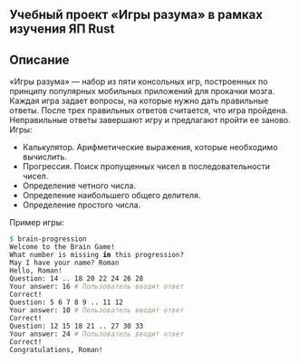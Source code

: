 ## Учебный проект «Игры разума» в рамках изучения ЯП Rust

<h2>Описание</h2>
<p>«Игры разума» — набор из пяти консольных игр, построенных по принципу популярных мобильных приложений для прокачки мозга. Каждая игра задает вопросы, на которые нужно дать правильные ответы. После трех правильных ответов считается, что игра пройдена. Неправильные ответы завершают игру и предлагают пройти ее заново. Игры:</p>

<ul>
<li>Калькулятор. Арифметические выражения, которые необходимо вычислить.</li>
<li>Прогрессия. Поиск пропущенных чисел в последовательности чисел.</li>
<li>Определение четного числа.</li>
<li>Определение наибольшего общего делителя.</li>
<li>Определение простого числа.</li>
</ul>

<p>Пример игры:</p>
<pre class="hljs"><code class="sh"><span style="color: #008080">$ </span>brain-progression
Welcome to the Brain Game!
What number is missing <span style="color: #000000;font-weight: bold">in </span>this progression?
May I have your name? Roman
Hello, Roman!
Question: 14 .. 18 20 22 24 26 28
Your answer: 16 <span style="color: #999988;font-style: italic"># Пользователь вводит ответ</span>
Correct!
Question: 5 6 7 8 9 .. 11 12
Your answer: 10 <span style="color: #999988;font-style: italic"># Пользователь вводит ответ</span>
Correct!
Question: 12 15 18 21 .. 27 30 33
Your answer: 24 <span style="color: #999988;font-style: italic"># Пользователь вводит ответ</span>
Correct!
Congratulations, Roman!
</code></pre>
